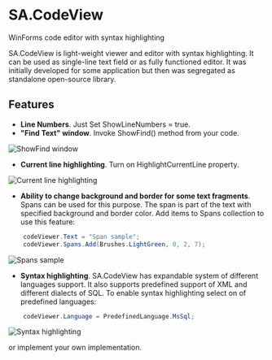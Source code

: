 # SA.CodeView
WinForms code editor with syntax highlighting

SA.CodeView is light-weight viewer and editor with syntax highlighting. It can be used as single-line text field or as fully functioned editor. It was initially developed for some application but then was segregated as standalone open-source library.

## Features
* **Line Numbers**. Just Set ShowLineNumbers = true.
* **"Find Text" window**. Invoke ShowFind() method from your code.

![ShowFind window](https://github.com/ygavrishov/SA.CodeView/blob/master/Screenshots/find-window.png)

* **Current line highlighting**. Turn on HighlightCurrentLine property.

![Current line highlighting](https://github.com/ygavrishov/SA.CodeView/blob/master/Screenshots/current-line-highlihting.png)

* **Ability to change background and border for some text fragments**. Spans can be used for this purpose. The span is part of the text with specified background and border color. Add items to Spans collection to use this feature:
```csharp
	codeViewer.Text = "Span sample";
	codeViewer.Spans.Add(Brushes.LightGreen, 0, 2, 7);
```

![Spans sample](https://github.com/ygavrishov/SA.CodeView/blob/master/Screenshots/spans-sample.png)

* **Syntax highlighting**. SA.CodeView has expandable system of different languages support. It also supports predefined support of XML and different dialects of SQL. To enable syntax highlighting select on of predefined languages: 
```csharp
	codeViewer.Language = PredefinedLanguage.MsSql;
```

![Syntax highlighting](https://github.com/ygavrishov/SA.CodeView/blob/master/Screenshots/syntax-highlighting.png)

or implement your own implementation.
